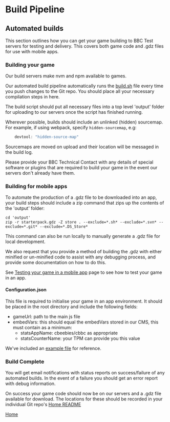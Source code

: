 # Build Pipeline

## Automated builds

This section outlines how you can get your game building to BBC Test servers for
testing and delivery. This covers both game code and .gdz files for use with mobile apps.

### Building your game

Our build servers make nvm and npm available to games. 

Our automated build pipeline automatically runs the [build.sh](/build-scripts/build.sh) file
every time you push changes to the Git repo. You should place all your necessary
compilation steps in here.

The build script should put all necessary files into a top level 'output' folder for
uploading to our servers once the script has finished running.

Wherever possible, builds should include an unlinked (hidden) sourcemap. For example, if using webpack, specify `hidden-sourcemap`, e.g:

```javascript
    devtool: "hidden-source-map"
```
Sourcemaps are moved on upload and their location will be messaged in the build log.

Please provide your BBC Technical Contact with any details of special software or
plugins that are required to build your game in the event our servers don't
already have them.

### Building for mobile apps

To automate the production of a .gdz file to be downloaded into an app, your
build steps should include a zip command that zips up the contents of the 'output' folder:
````
cd 'output'
zip -r starterpack.gdz -Z store . --exclude=*.sh* --exclude=*.svn* --exclude=*.git* --exclude=*.DS_Store*
````

This command can also be run locally to manually generate a .gdz file for local development.

We also request that you provide a method of building the .gdz with either minified
or un-minified code to assist with any debugging process, and provide some
documentation on how to do this.

See [Testing your game in a mobile app](testing-in-a-mobile-app.md#testing-in-a-mobile-app)
page to see how to test your game in an app.

#### Configuration.json

This file is required to initialise your game in an app environment. It should
be placed in the root directory and include the following fields:

* gameUrl: path to the main js file
* embedVars: this should equal the embedVars stored in our CMS, this must contain as a minimum:
  * statsAppName: cbeebies/cbbc as appropriate
  * statsCounterName: your TPM can provide you this value

We've included an [example file](/src/configuration.json) for reference.

### Build Complete

You will get email notifications with status reports on success/failure of any automated
builds. In the event of a failure you should get an error report with debug information.

On success your game code should now be on our servers and a .gdz file available for download.
The locations for these should be recorded in your individual Git repo's [Home README](/README.md)

[Home](/README.md)
